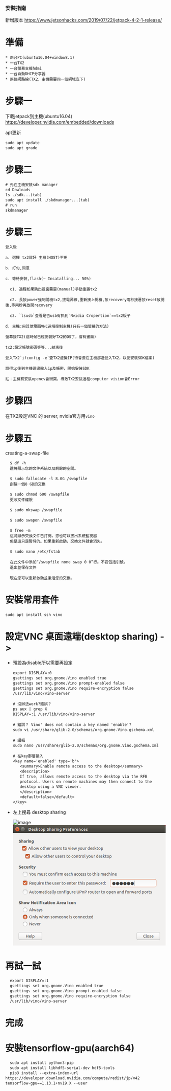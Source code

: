 ### 安裝指南

新增版本
https://www.jetsonhacks.com/2019/07/22/jetpack-4-2-1-release/

# 準備

```
* 兩台PC(ubuntu16.04+window8.1)
* 一台TX2
* 一台螢幕支援hdmi
* 一台自動DHCP分享器
* 兩條網路線(TX2、主機需要同一個網域底下)
```

# 步驟一

下載jetpack到主機(ubuntu16.04)
https://developer.nvidia.com/embedded/downloads

apt更新
```
sudo apt update
sudo apt grade
```

# 步驟二

```
# 先在主機安裝sdk manager
cd Dowloads
ls ./sdk...(tab)
sudo apt install ./skdmanager...(tab)
# run
skdmanager
```

# 步驟三

```
登入後

a. 選擇 tx2就好 主機(HOST)不用

b. 打勾,同意

c. 等待安裝,flash(~ Insatalling... 50%)

  c1. 過程如果跳出視窗需要(manual)手動重置tx2
  
  c2. 長按power強制關機tx2,拔電源線,重新接上開機,按recovery兩秒接著按reset放開後,等兩秒再放開recovery
  
  c3. `lsusb`查看是否usb有抓到`Nvidia Cropertion`==tx2板子
  
d. 主機:用其他電腦VNC遠端控制主機(只有一個螢幕的方法)

螢幕接TX2(這時候已經安裝好TX2的OS了，會有畫面)

tx2:設定帳號密碼等等...結束後

登入TX2`ifconfig -e`查TX2虛擬IP(待會要在主機那邊登入TX2，以便安裝SDK檔案)

取得ip後到主機這邊輸入ip及帳密，開始安裝SDK

註：主機有安裝opencv會衝突，導致TX2安裝過程computer vision會Error
```

# 步驟四

在TX2設定VNC 的 server, nvidia官方用`vino`

# 步驟五

creating-a-swap-file
      
      $ df -h 
      這將顯示您的文件系統以及剩餘的空間。
      
      $ sudo fallocate -l 8.0G /swapfile 
      創建一個8 GB的交換
      
      $ sudo chmod 600 /swapfile 
      更改文件權限
      
      $ sudo mkswap /swapfile 
      
      $ sudo swapon /swapfile 
      
      $ free -m
      這將顯示交換文件已打開。您也可以拔出系統監視器
      但是這只是暫時的。如果重新啟動，交換文件就會消失。 
      
      $ sudo nano /etc/fstab 
      
      在此文件中添加“/swapfile none swap 0 0”行。不要包括引號。
      退出並保存文件
      
      現在您可以重新啟動並激活您的交換。 
      
# 安裝常用套件
`sudo apt install ssh vino`

# 設定VNC 桌面遠端(desktop sharing) -> 
  * 預設為disable所以需要再設定
      ```
      export DISPLAY=:0
      gsettings set org.gnome.Vino enabled true
      gsettings set org.gnome.Vino prompt-enabled false
      gsettings set org.gnome.Vino require-encryption false
      /usr/lib/vino/vino-server
      
      # 沒辦法work?錯誤？
      ps aux | grep X
      DISPLAY=:1 /usr/lib/vino/vino-server
      
      # 錯誤？ Vino' does not contain a key named 'enable'?
      sudo vi /usr/share/glib-2.0/schemas/org.gnome.Vino.gschema.xml
      
      # 編輯 
      sudo nano /usr/share/glib-2.0/schemas/org.gnome.Vino.gschema.xml
      
      # 在key那層插入
      <key name='enabled' type='b'>
         <summary>Enable remote access to the desktop</summary>
         <description>
         If true, allows remote access to the desktop via the RFB
         protocol. Users on remote machines may then connect to the
         desktop using a VNC viewer.
         </description>
         <default>false</default>
      </key>
      ```
      
   * 左上搜尋 desktop sharing
   
      ![image](https://github.com/shift093/JetsonTX2NeedInstall/blob/master/jetson_setup.png)
      ![image](jetson_setup.png)

# 再試一試
      export DISPLAY=:1
      gsettings set org.gnome.Vino enabled true
      gsettings set org.gnome.Vino prompt-enabled false
      gsettings set org.gnome.Vino require-encryption false
      /usr/lib/vino/vino-server
      
# 完成

# 安裝tensorflow-gpu(aarch64)
      sudo apt install python3-pip 
      sudo apt install libhdf5-serial-dev hdf5-tools
      pip3 install --extra-index-url https://developer.download.nvidia.com/compute/redist/jp/v42 tensorflow-gpu==1.13.1+nv19.X --user

